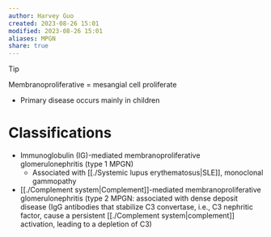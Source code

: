 ```yaml
---
author: Harvey Guo
created: 2023-08-26 15:01
modified: 2023-08-26 15:01
aliases: MPGN
share: true
---
```

>[!tip] 
>Membranoproliferative = mesangial cell proliferate
- Primary disease occurs mainly in children
# Classifications
- Immunoglobulin (IG)-mediated membranoproliferative glomerulonephritis (type 1 MPGN)
	- Associated with [[./Systemic lupus erythematosus|SLE]], monoclonal gammopathy
- [[./Complement system|Complement]]-mediated membranoproliferative glomerulonephritis (type 2 MPGN: associated with dense deposit disease (IgG antibodies that stabilize C3 convertase, i.e., C3 nephritic factor, cause a persistent [[./Complement system|complement]] activation, leading to a depletion of C3)
